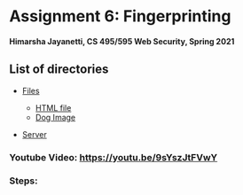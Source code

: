 # Assignment 6: Fingerprinting
#### Himarsha Jayanetti, CS 495/595 Web Security, Spring 2021

## List of directories

  * [Files](files)
    * [HTML file](files/1.html)
    * [Dog Image](files/iamges/dog1.html)
   
  * [Server](server.js)
   
### Youtube Video: https://youtu.be/9sYszJtFVwY

### Steps:
